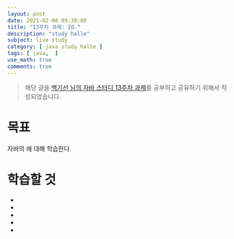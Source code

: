 ```yaml
---
layout: post
date: 2021-02-08 09:39:00
title: "13주차 과제: IO."
description: "study halle"
subject: live study
category: [ java study halle ]
tags: [ java,  ]
use_math: true
comments: true
---
```


> 해당 글을 [백기선 님의 자바 스터디 13주차 과제](https://github.com/whiteship/live-study/issues/13)를 공부하고 공유하기 위해서 작성되었습니다.

# 목표

자바의 에 대해 학습한다.

# 학습할 것

+ [](#)
+ [](#)
+ [](#)
+ [](#)
+ [](#)
